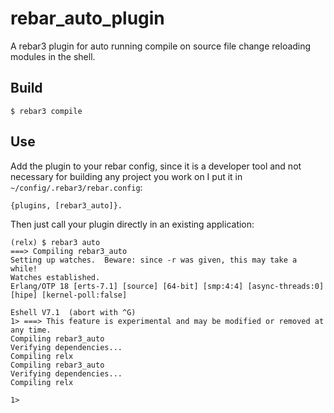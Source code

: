 rebar_auto_plugin
=====

A rebar3 plugin for auto running compile on source file change reloading modules in the shell.

Build
-----

    $ rebar3 compile

Use
---

Add the plugin to your rebar config, since it is a developer tool and not necessary for building any project you work on I put it in `~/config/.rebar3/rebar.config`:

    {plugins, [rebar3_auto]}.

Then just call your plugin directly in an existing application:


```
(relx) $ rebar3 auto
===> Compiling rebar3_auto
Setting up watches.  Beware: since -r was given, this may take a while!
Watches established.
Erlang/OTP 18 [erts-7.1] [source] [64-bit] [smp:4:4] [async-threads:0] [hipe] [kernel-poll:false]

Eshell V7.1  (abort with ^G)
1> ===> This feature is experimental and may be modified or removed at any time.
Compiling rebar3_auto
Verifying dependencies...
Compiling relx
Compiling rebar3_auto
Verifying dependencies...
Compiling relx

1>
```
